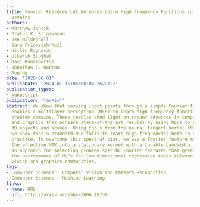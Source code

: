 ```yaml
---
title: Fourier Features Let Networks Learn High Frequency Functions in Low Dimensional
  Domains
authors:
- Matthew Tancik
- Pratul P. Srinivasan
- Ben Mildenhall
- Sara Fridovich-Keil
- Nithin Raghavan
- Utkarsh Singhal
- Ravi Ramamoorthi
- Jonathan T. Barron
- Ren Ng
date: '2020-06-01'
publishDate: '2024-01-15T06:08:04.262212Z'
publication_types:
- manuscript
publication: '*arXiv*'
abstract: We show that passing input points through a simple Fourier feature mapping
  enables a multilayer perceptron (MLP) to learn high-frequency functions in lowdimensional
  problem domains. These results shed light on recent advances in computer vision
  and graphics that achieve state-of-the-art results by using MLPs to represent complex
  3D objects and scenes. Using tools from the neural tangent kernel (NTK) literature,
  we show that a standard MLP fails to learn high frequencies both in theory and in
  practice. To overcome this spectral bias, we use a Fourier feature mapping to transform
  the effective NTK into a stationary kernel with a tunable bandwidth. We suggest
  an approach for selecting problem-speciﬁc Fourier features that greatly improves
  the performance of MLPs for low-dimensional regression tasks relevant to the computer
  vision and graphics communities.
tags:
- Computer Science - Computer Vision and Pattern Recognition
- Computer Science - Machine Learning
links:
- name: URL
  url: http://arxiv.org/abs/2006.10739
---
```

